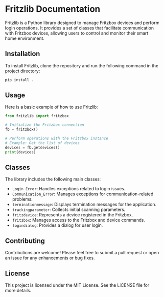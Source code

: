 # Fritzlib Documentation

Fritzlib is a Python library designed to manage Fritzbox devices and perform login operations. It provides a set of classes that facilitate communication with Fritzbox devices, allowing users to control and monitor their smart home environment.

## Installation

To install Fritzlib, clone the repository and run the following command in the project directory:

```bash
pip install .
```

## Usage

Here is a basic example of how to use Fritzlib:

```python
from fritzlib import fritzbox

# Initialize the Fritzbox connection
fb = fritzbox()

# Perform operations with the Fritzbox instance
# Example: Get the list of devices
devices = fb.getdevices()
print(devices)
```

## Classes

The library includes the following main classes:

- `Login_Error`: Handles exceptions related to login issues.
- `Communication_Error`: Manages exceptions for communication-related problems.
- `terminationmessage`: Displays termination messages for the application.
- `trackingparameter`: Collects initial scanning parameters.
- `fritzdevice`: Represents a device registered in the Fritzbox.
- `fritzbox`: Manages access to the Fritzbox and device commands.
- `logindialog`: Provides a dialog for user login.

## Contributing

Contributions are welcome! Please feel free to submit a pull request or open an issue for any enhancements or bug fixes.

## License

This project is licensed under the MIT License. See the LICENSE file for more details.